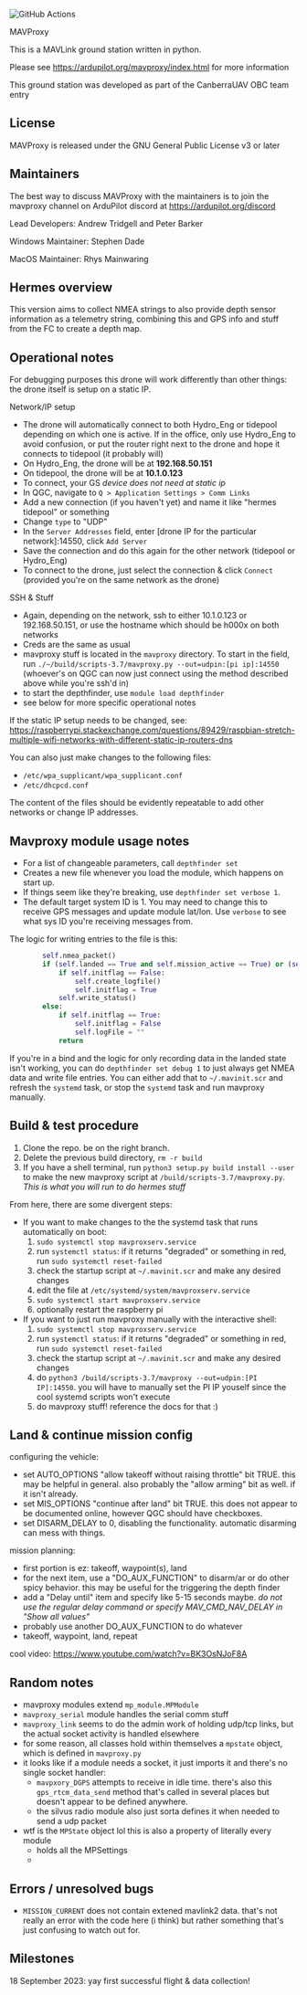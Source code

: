 ![GitHub Actions](https://github.com/ardupilot/MAVProxy/actions/workflows/windows_build.yml/badge.svg)

MAVProxy

This is a MAVLink ground station written in python. 

Please see https://ardupilot.org/mavproxy/index.html for more information

This ground station was developed as part of the CanberraUAV OBC team
entry

License
-------

MAVProxy is released under the GNU General Public License v3 or later


Maintainers
-----------

The best way to discuss MAVProxy with the maintainers is to join the
mavproxy channel on ArduPilot discord at https://ardupilot.org/discord

Lead Developers: Andrew Tridgell and Peter Barker

Windows Maintainer: Stephen Dade

MacOS Maintainer: Rhys Mainwaring


Hermes overview
---------------
This version aims to collect NMEA strings to also provide depth sensor information as a telemetry string, combining this and GPS info and stuff from the FC to create a depth map.

Operational notes
-----------------
For debugging purposes this drone will work differently than other things: the drone itself is setup on a static IP.

Network/IP setup
* The drone will automatically connect to both Hydro_Eng or tidepool depending on which one is active. If in the office, only use Hydro_Eng to avoid confusion, or put the router right next to the drone and hope it connects to tidepool (it probably will)
* On Hydro_Eng, the drone will be at **192.168.50.151**
* On tidepool, the drone will be at **10.1.0.123**
* To connect, your GS *device does not need at static ip*
* In QGC, navigate to `Q > Application Settings > Comm Links`
* Add a new connection (if you haven't yet) and name it like "hermes tidepool" or something
* Change `type` to "UDP"
* In the `Server Addresses` field, enter [drone IP for the particular network]:14550, click `Add Server`
* Save the connection and do this again for the other network (tidepool or Hydro_Eng)
* To connect to the drone, just select the connection & click `Connect` (provided you're on the same network as the drone)

SSH & Stuff
* Again, depending on the network, ssh to either 10.1.0.123 or 192.168.50.151, or use the hostname which should be h000x on both networks
* Creds are the same as usual
* mavproxy stuff is located in the `mavproxy` directory. To start in the field, run `./~/build/scripts-3.7/mavproxy.py --out=udpin:[pi ip]:14550` (whoever's on QGC can now just connect using the method described above while you're ssh'd in)
* to start the depthfinder, use `module load depthfinder`
* see below for more specific operational notes

If the static IP setup needs to be changed, see: https://raspberrypi.stackexchange.com/questions/89429/raspbian-stretch-multiple-wifi-networks-with-different-static-ip-routers-dns

You can also just make changes to the following files:
* `/etc/wpa_supplicant/wpa_supplicant.conf`
* `/etc/dhcpcd.conf`

The content of the files should be evidently repeatable to add other networks or change IP addresses.

Mavproxy module usage notes
---------------------------
- For a list of changeable parameters, call `depthfinder set`
- Creates a new file whenever you load the module, which happens on start up.
- If things seem like they're breaking, use `depthfinder set verbose 1`.  
- The default target system ID is 1. You may need to change this to receive GPS messages and update module lat/lon. Use `verbose` to see what sys ID you're receiving messages from.

The logic for writing entries to the file is this:
```python
        self.nmea_packet()
        if (self.landed == True and self.mission_active == True) or (self.depthfinder_settings.debug == True): 
            if self.initflag == False:
                self.create_logfile()
                self.initflag = True
            self.write_status()
        else:
            if self.initflag == True:
                self.initflag = False
                self.logFile = ""
            return
```

If you're in a bind and the logic for only recording data in the landed state isn't working, you can do `depthfinder set debug 1` to just always get NMEA data and write file entries. You can either add that to `~/.mavinit.scr` and refresh the `systemd` task, or stop the `systemd` task and run mavproxy manually.

Build & test procedure
----------------------
1. Clone the repo. be on the right branch.
2. Delete the previous build directory, `rm -r build`
3. If you have a shell terminal, run `python3 setup.py build install --user` to make the new mavproxy script at `/build/scripts-3.7/mavproxy.py`. *This is what you will run to do hermes stuff*

From here, there are some divergent steps:
* If you want to make changes to the the systemd task that runs automatically on boot:
    1. `sudo systemctl stop mavproxserv.service`
    2. run `systemctl status`: if it returns "degraded" or something in red, run `sudo systemctl reset-failed`
    3. check the startup script at `~/.mavinit.scr` and make any desired changes
    4. edit the file at `/etc/systemd/system/mavproxserv.service`
    5. `sudo systemctl start mavproxserv.service`
    6. optionally restart the raspberry pi
* If you want to just run mavproxy manually with the interactive shell:
    1. `sudo systemctl stop mavproxserv.service`
    2. run `systemctl status`: if it returns "degraded" or something in red, run `sudo systemctl reset-failed`
    3. check the startup script at `~/.mavinit.scr` and make any desired changes
    4. do `python3 /build/scripts-3.7/mavproxy --out=udpin:[PI IP]:14550`. you will have to manually set the PI IP youself since the cool systemd scripts won't execute
    5. do mavproxy stuff! reference the docs for that :)


Land & continue mission config
------------------------------
configuring the vehicle:
* set AUTO_OPTIONS "allow takeoff without raising throttle" bit TRUE. this may be helpful in general. also probably the "allow arming" bit as well. if it isn't already.
* set MIS_OPTIONS "continue after land" bit TRUE. this does not appear to be documented online, however QGC should have checkboxes.
* set DISARM_DELAY to 0, disabling the functionality. automatic disarming can mess with things.

mission planning:
* first portion is ez: takeoff, waypoint(s), land
* for the next item, use a "DO_AUX_FUNCTION" to disarm/ar or do other spicy behavior. this may be useful for the triggering the depth finder
* add a "Delay until" item and specify like 5-15 seconds maybe. *do not use the regular delay command or specify MAV_CMD_NAV_DELAY in "Show all values"*
* probably use another DO_AUX_FUNCTION to do whatever
* takeoff, waypoint, land, repeat

cool video: https://www.youtube.com/watch?v=BK3OsNJoF8A
  

Random notes
------------
* mavproxy modules extend `mp_module.MPModule`
* `mavproxy_serial` module handles the serial comm stuff
* `mavproxy_link` seems to do the admin work of holding udp/tcp links, but the actual socket activity is handled elsewhere
* for some reason, all classes hold within themselves a `mpstate` object, which is defined in `mavproxy.py`
* it looks like if a module needs a socket, it just imports it and there's no single socket handler:
    * `mavpxory_DGPS` attempts to receive in idle time. there's also this `gps_rtcm_data_send` method that's called in several places but doesn't appear to be defined anywhere.
    * the silvus radio module also just sorta defines it when needed to send a udp packet
* wtf is the `MPState` object lol this is also a property of literally every module
    * holds all the MPSettings  
    * 

Errors / unresolved bugs
------------------------
* `MISSION_CURRENT` does not contain extened mavlink2 data. that's not really an error with the code here (i think) but rather something that's just confusing to watch out for.


Milestones
----------
18 September 2023: yay first successful flight & data collection!
